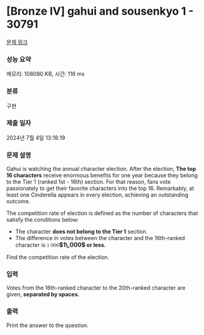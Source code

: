 # [Bronze IV] gahui and sousenkyo 1 - 30791 

[문제 링크](https://www.acmicpc.net/problem/30791) 

### 성능 요약

메모리: 108080 KB, 시간: 116 ms

### 분류

구현

### 제출 일자

2024년 7월 4일 13:18:19

### 문제 설명

<p>Gahui is watching the annual character election. After the election, <strong>The top 16 characters</strong> receive enormous benefits for one year because they belong to the Tier 1 (ranked 1st - 16th) section. For that reason, fans vote passionately to get their favorite characters into the top 16. Remarkably, at least one Cinderella appears in every election, achieving an outstanding outcome.</p>

<p>The competition rate of election is defined as the number of characters that satisfy the conditions below:</p>

<ul>
	<li>The character <strong>does not belong to the Tier 1</strong> section.</li>
	<li>The difference in votes between the character and the 16th-ranked character is<strong> <mjx-container class="MathJax" jax="CHTML" style="font-size: 109%; position: relative;"><mjx-math class="MJX-TEX" aria-hidden="true"><mjx-mn class="mjx-n"><mjx-c class="mjx-c31"></mjx-c></mjx-mn><mjx-mstyle><mjx-mspace style="width: 0.167em;"></mjx-mspace></mjx-mstyle><mjx-mn class="mjx-n"><mjx-c class="mjx-c30"></mjx-c><mjx-c class="mjx-c30"></mjx-c><mjx-c class="mjx-c30"></mjx-c></mjx-mn></mjx-math><mjx-assistive-mml unselectable="on" display="inline"><math xmlns="http://www.w3.org/1998/Math/MathML"><mn>1</mn><mstyle scriptlevel="0"><mspace width="0.167em"></mspace></mstyle><mn>000</mn></math></mjx-assistive-mml><span aria-hidden="true" class="no-mathjax mjx-copytext">$1\,000$</span></mjx-container> or less.</strong></li>
</ul>

<p>Find the competition rate of the election.</p>

### 입력 

 <p>Votes from the 16th-ranked character to the 20th-ranked character are given, <strong>separated by spaces.</strong></p>

### 출력 

 <p>Print the answer to the question.</p>

